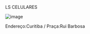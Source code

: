 LS  CELULARES

![image](https://user-images.githubusercontent.com/114025479/205997922-b8146da8-96d7-4d1a-8160-785f2252aa82.png)

Endereço:Curitiba / Praça:Rui Barbosa
